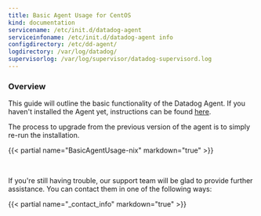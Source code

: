 ```yaml
---
title: Basic Agent Usage for CentOS
kind: documentation
servicename: /etc/init.d/datadog-agent
serviceinfoname: /etc/init.d/datadog-agent info
configdirectory: /etc/dd-agent/
logdirectory: /var/log/datadog/
supervisorlog: /var/log/supervisor/datadog-supervisord.log
---
```


<!--
======================================================
OVERVIEW
======================================================
-->

### Overview

This guide will outline the basic functionality of the Datadog Agent.
If you haven't installed the Agent yet, instructions can be found
<a href='https://app.datadoghq.com/account/settings#agent/centos'>here</a>.

The process to upgrade from the previous version of the agent is to simply re-run the installation.


{{< partial name="BasicAgentUsage-nix" markdown="true" >}}

<br/>

If you're still having trouble, our support team will be glad to provide further assistance.
You can contact them in one of the following ways:

{{< partial name="_contact_info" markdown="true" >}}

